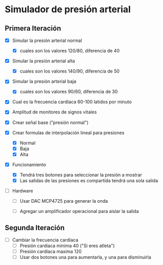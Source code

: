 
# Simulador de presión arterial
## Primera Iteración
- [X] Simular la presión arterial normal 
  - [X] cuales son los valores 120/80, diferencia de 40
- [X] Simular la presión arterial alta 
  - [X] cuales son los valores 140/90, diferencia de 50
- [X] Simular la presión arterial baja 
  - [X] cuales son los valores 90/60, diferencia de 30
- [X] Cual es la frecuencia cardíaca 60-100 latidos por minuto
- [X] Amplitud de monitores de signos vitales

- [X] Crear señal base ("presión normal") 
- [X] Crear formulas de interpolación lineal para presiones
  - [X] Normal
  - [X] Baja
  - [X] Alta 

- [X] Funcionamiento
  - [X] Tendrá tres botones para seleccionar la presión a mostrar
  - [X] Las salidas de las presiones es compartida tendrá una sola salida

- [ ] Hardware
  - [ ] Usar DAC MCP4725 para generar la onda 
  - [ ] Agregar un amplificador operacional para aislar la salida


## Segunda Iteración
- [ ] Cambiar la frecuencia cardíaca
  - [ ] Presión cardiaca minima 40 ("Si eres atleta")
  - [ ] Presión cardíaca maxima 120
  - [ ] Usar dos botones una para aumentarla, y una para disminuirla
